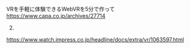 VRを手軽に体験できるWebVRを5分で作って
https://www.capa.co.jp/archives/27714

2.
https://www.watch.impress.co.jp/headline/docs/extra/vr/1063597.html
